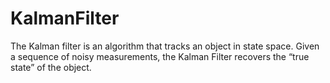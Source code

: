 # KalmanFilter
The Kalman filter is an algorithm that tracks an object in state space. Given a sequence of noisy measurements, the Kalman Filter recovers the “true state” of the object.
